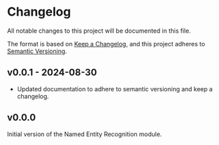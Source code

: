 # Changelog

All notable changes to this project will be documented in this file.

The format is based on [Keep a Changelog](https://keepachangelog.com/en/1.1.0/),
and this project adheres to [Semantic Versioning](https://semver.org/spec/v2.0.0.html).

## v0.0.1 - 2024-08-30

- Updated documentation to adhere to semantic versioning and keep a changelog.

## v0.0.0

Initial version of the Named Entity Recognition module.

